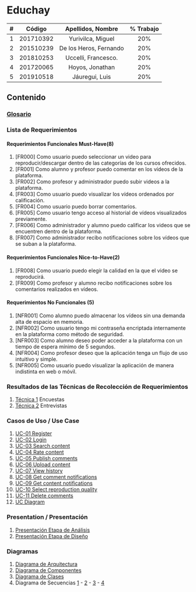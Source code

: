 # Educhay

|  **#** | **Código** | **Apellidos, Nombre** | **% Trabajo** |
| :---: | :---: | :---: | :---: |
|  1 | 201710392 | Yurivilca, Miguel | 20% |
|  2 | 201510239 | De los Heros, Fernando | 20% |
|  3 | 201810253 | Uccelli, Francesco. | 20% |
|  4 | 201720065 | Hoyos, Jonathan | 20% |
|  5 | 201910518 | Jáuregui, Luis | 20% |

## Contenido
### [Glosario](docs/glossary.md)
### Lista de Requerimientos 
#### Requerimientos Funcionales Must-Have(8)
1. [FR000] Como usuario puedo seleccionar un video para reproducir/descargar dentro de las categorías de los cursos ofrecidos.
2. [FR001] Como alumno y profesor puedo comentar en los vídeos de la plataforma.
3. [FR002] Como profesor y administrador puedo subir videos a la plataforma.
4. [FR003] Como usuario puedo visualizar los vídeos ordenados por calificación.
5. [FR004] Como usuario puedo borrar comentarios. 
6. [FR005] Como usuario tengo acceso al historial de vídeos visualizados previamente.
7. [FR006] Como administrador y alumno puedo calificar los videos que se encuentren dentro de la plataforma.
8. [FR007] Como administrador recibo notificaciones sobre los vídeos que se suban a la plataforma.


#### Requerimientos Funcionales Nice-to-Have(2)
1. [FR008] Como usuario puedo elegir la calidad en la que el video se reproducirá.
2. [FR009] Como profesor y alumno recibo notificaciones sobre los comentarios realizados en vídeos.

#### Requerimientos No Funcionales (5)
1. [NFR001] Como alumno puedo almacenar los vídeos sin una demanda alta de espacio en memoria.
2. [NFR002] Como usuario tengo mi contraseña encriptada internamente en la plataforma como método de seguridad.
3. [NFR003] Como alumno deseo poder acceder a la plataforma con un tiempo de espera mínimo de 5 segundos.
4. [NFR004] Como profesor deseo que la aplicación tenga un flujo de uso intuitivo y simple.
5. [NFR005] Como usuario puedo visualizar la aplicación de manera indistinta en web o móvil.

### Resultados de las Técnicas de Recolección de Requerimientos
1. [Técnica 1](docs/analysis/tecnica1.md) Encuestas
2. [Técnica 2](docs/analysis/tecnica2.md) Entrevistas

### Casos de Uso / Use Case
1. [UC-01 Register](docs/use_cases/UC01.md)
2. [UC-02 Login](docs/use_cases/UC02.md)
3. [UC-03 Search content](docs/use_cases/UC03.md)
4. [UC-04 Rate content](docs/use_cases/UC04.md)
5. [UC-05 Publish comments](docs/use_cases/UC05.md)
6. [UC-06 Upload content](docs/use_cases/UC06.md)
7. [UC-07 View history](docs/use_cases/UC07.md)
8. [UC-08 Get comment notifications](docs/use_cases/UC08.md)
9. [UC-09 Get content notifications](docs/use_cases/UC09.md)
10. [UC-10 Select reproduction quality](docs/use_cases/UC10.md)
11. [UC-11 Delete comments](docs/use_cases/UC11.md)
12. [UC Diagram](docs/assets/images/UC_Diagram.png)

### Presentation / Presentación
1. [Presentación Etapa de Análisis](docs/presentation/presentation.pdf)
2. [Presentación Etapa de Diseño](docs/presentation/diagramas.pdf)

### Diagramas
1. [Diagrama de Arquitectura](docs/assets/images/arch_diagram.png)
2. [Diagrama de Componentes](docs/assets/images/comp_diagram.png)
3. [Diagrama de Clases](docs/assets/images/class_diagram.png)
4. Diagrama de Secuencias [1](docs/assets/images/seq_diagram1.png) - [2](docs/assets/images/seq_diagram2.png) - [3](docs/assets/images/seq_diagram3.png) - [4](docs/assets/images/seq_diagram4.png)
